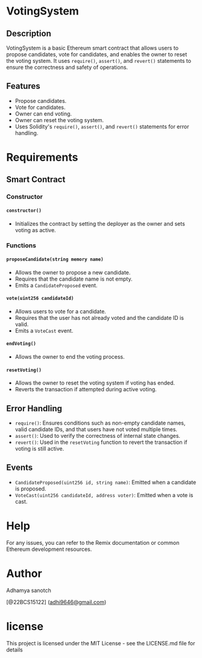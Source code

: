 # VotingSystem

## Description

VotingSystem is a basic Ethereum smart contract that allows users to propose candidates, vote for candidates, and enables the owner to reset the voting system. It uses `require()`, `assert()`, and `revert()` statements to ensure the correctness and safety of operations.

## Features

- Propose candidates.
- Vote for candidates.
- Owner can end voting.
- Owner can reset the voting system.
- Uses Solidity's `require()`, `assert()`, and `revert()` statements for error handling.

# Requirements

## Smart Contract

### Constructor

#### `constructor()`
- Initializes the contract by setting the deployer as the owner and sets voting as active.

### Functions

#### `proposeCandidate(string memory name)`
- Allows the owner to propose a new candidate.
- Requires that the candidate name is not empty.
- Emits a `CandidateProposed` event.

#### `vote(uint256 candidateId)`
- Allows users to vote for a candidate.
- Requires that the user has not already voted and the candidate ID is valid.
- Emits a `VoteCast` event.

#### `endVoting()`
- Allows the owner to end the voting process.

#### `resetVoting()`
- Allows the owner to reset the voting system if voting has ended.
- Reverts the transaction if attempted during active voting.

## Error Handling

- `require()`: Ensures conditions such as non-empty candidate names, valid candidate IDs, and that users have not voted multiple times.
- `assert()`: Used to verify the correctness of internal state changes.
- `revert()`: Used in the `resetVoting` function to revert the transaction if voting is still active.

## Events

- `CandidateProposed(uint256 id, string name)`: Emitted when a candidate is proposed.
- `VoteCast(uint256 candidateId, address voter)`: Emitted when a vote is cast.


# Help

For any issues, you can refer to the Remix documentation or common Ethereum development resources.

# Author
Adhamya sanotch

[@22BCS15122] (adhi9646@gmail.com)

# license

This project is licensed under the MIT License - see the LICENSE.md file for details

